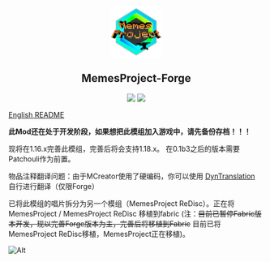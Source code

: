 <p align="center">
 <img width="100px" src="logo.png" align="center" alt="MemesProject Logo" />
 <h2 align="center">MemesProject-Forge</h2>
 <p align="center"></p>
<p align="center">
<a title="Crowdin" target="_blank" href="https://crowdin.com/project/msp-multi-language"><img src="https://badges.crowdin.net/msp-multi-language/localized.svg"></a> <a title="Wiki-ZH" target="_blank" href="https://textrue.gitbook.io/memesproject-wiki_zhcn/"><img src="https://img.shields.io/badge/Gitbook-Wiki--CN-brightgreen"></a>
</p>

[English README](README-EN.md)

**此Mod还在处于开发阶段，如果想把此模组加入游戏中，请先备份存档！！！**

现将在1.16.x完善此模组，完善后将会支持1.18.x。 在0.1b3之后的版本需要Patchouli作为前置。

物品注释翻译问题：由于MCreator使用了硬编码，你可以使用 [DynTranslation](https://www.mcmod.cn/class/2387.html) 自行进行翻译（仅限Forge）

已将此模组的唱片拆分为另一个模组（MemesProject ReDisc）。正在将 MemesProject / MemesProject ReDisc 移植到fabric
(注：~~目前已暂停Fabric版本开发，现以完善Forge版本为主，完善后将移植到Fabric~~ 目前已将MemesProject ReDisc移植，MemesProject正在移植)。


![Alt](https://repobeats.axiom.co/api/embed/21bfee298ba0f98c06c582a06f3361a1b99527dc.svg "Repobeats analytics image")



